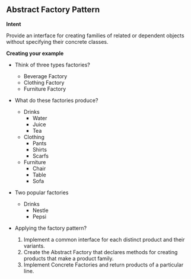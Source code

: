 ## Abstract Factory Pattern

  __Intent__

  Provide an interface for creating families of related or dependent objects without specifying their concrete classes.



  __Creating your  example__
  * Think of three types factories?
    - Beverage Factory
    - Clothing Factory
    - Furniture Factory
  * What do these factories produce?
    - Drinks
      * Water
      * Juice
      * Tea
    - Clothing
      * Pants
      * Shirts
      * Scarfs
    - Furniture
      * Chair
      * Table
      * Sofa
  * Two popular factories
    - Drinks
      * Nestle
      * Pepsi

  * Applying the factory pattern?
    1. Implement a common interface for each distinct product
       and their variants.
    2. Create the Abstract Factory that declares methods for creating products that make a product family.
    3. Implement Concrete Factories and return products of a particular line.
